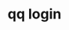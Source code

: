 ---
category: login
command: login
keywords: qq, qq_cli, login
optional_options:
- alternate:
  - --username
  help: User name
  name: -u
  required: true
- alternate:
  - --password
  help: Password (insecure, visible via ps)
  name: -p
  required: false
permalink: /qq-cli-command-guide/login/login.html
positional_options: []
sidebar: qq_cli_command_reference_sidebar
summary: This section explains how to use the <code>qq login</code> command.
synopsis: Log in to qfsd to get REST credentials
title: qq login
usage: qq login [-h] -u USERNAME [-p PASSWORD]
zendesk_source: qq CLI Command Guide

---
